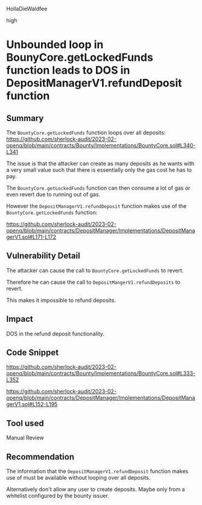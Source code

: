 HollaDieWaldfee

high

# Unbounded loop in BounyCore.getLockedFunds function leads to DOS in DepositManagerV1.refundDeposit function

## Summary
The `BountyCore.getLockedFunds` function loops over all deposits:
https://github.com/sherlock-audit/2023-02-openq/blob/main/contracts/Bounty/Implementations/BountyCore.sol#L340-L341

The issue is that the attacker can create as many deposits as he wants with a very small value such that there is essentially only the gas cost he has to pay.

The `BountyCore.getLockedFunds` function can then consume a lot of gas or even revert due to running out of gas.

However the `DepositManagerV1.refundDeposit` function makes use of the `BountyCore.getLockedFunds` function:

https://github.com/sherlock-audit/2023-02-openq/blob/main/contracts/DepositManager/Implementations/DepositManagerV1.sol#L171-L172

## Vulnerability Detail
The attacker can cause the call to `BountyCore.getLockedFunds` to revert.

Therefore he can cause the call to `DepositMangerV1.refundDeposits` to revert.

This makes it impossible to refund deposits.

## Impact
DOS in the refund deposit functionality.

## Code Snippet
https://github.com/sherlock-audit/2023-02-openq/blob/main/contracts/Bounty/Implementations/BountyCore.sol#L333-L352

https://github.com/sherlock-audit/2023-02-openq/blob/main/contracts/DepositManager/Implementations/DepositManagerV1.sol#L152-L195

## Tool used
Manual Review

## Recommendation
The information that the `DepositManagerV1.refundDeposit` function makes use of must be available without looping over all deposits.

Alternatively don't allow any user to create deposits. Maybe only from a whitelist configured by the bounty issuer.